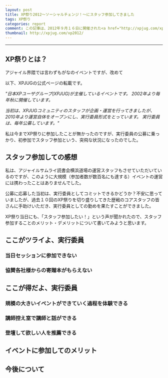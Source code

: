 ```yaml
---
layout: post
title: XP祭り2012〜ソーシャルチェンジ！〜にスタッフ参加してきました
tags: XP祭り
categories: report
comment: この記事は、2012年９月１６日に開催された<a href="http://xpjug.com/xp2012/" >XP祭り2012〜ソーシャルチェンジ！〜</a>についての記事です。主に参加者視点ではなく、１運営スタッフとしての視点で書いています。
thumbnail: http://xpjug.com/xp2012/
---
```


-----------------


## XP祭りとは？
アジャイル界隈では言わずもがなのイベントですが、改めて

以下、XPJUGの公式ページの転載です。


<i>"日本XPユーザグループ(XPJUG)が主催しているイベントです。
2002年より毎年秋に開催しています。

当初は、XPJUGコミュニティのスタッフが企画・運営を行ってきましたが、2010年より運営自体をオープンにし、実行委員形式をとっています。 実行委員は、毎年公募しています。"
</i>

私は今までXP祭りに参加したことが無かったのですが、実行委員の公募に乗っかり、初参加でスタッフ参加という、突飛な状況になったのでした。


## スタッフ参加しての感想
私は、アジャイルサムライ読書会横浜道場の運営スタッフもさせていただいているのですが、このように大規模（参加者数が数百名にも達する）イベントの運営には携わったことはありませんでした。

公募に応募した当初は、実行委員としてコミットできるかどうか？不安に思っていましたが、過去１０回のXP祭りを切り盛りしてきた歴戦のコアスタッフの皆さんに手助けいただき、実行委員としての勤めを果たすことができました。

XP祭り当日にも、「スタッフ参加したい！」という声が聞かれたので、スタッフ参加することのメリット・デメリットについて書いてみようと思います。


## ここがツライよ、実行委員

### 当日セッションに参加できない

### 協賛各社様からの寄贈本がもらえない


## ここが得だよ、実行委員

### 規模の大きいイベントができていく過程を体験できる

### 講師控え室で講師と話ができる

### 登壇して欲しい人を推薦できる




## イベントに参加してのメリット


## 今後について